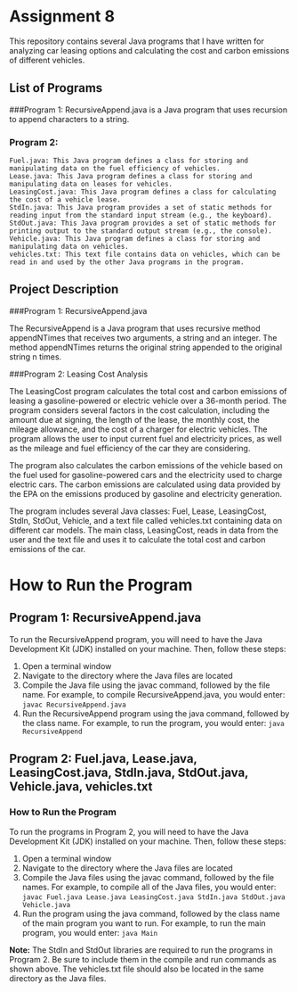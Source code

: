 # Assignment 8

This repository contains several Java programs that I have written for analyzing car leasing options and calculating the cost and carbon emissions of different vehicles.

## List of Programs

###Program 1: 
    RecursiveAppend.java is a Java program that uses recursion to append characters to a string.

### Program 2: 
    Fuel.java: This Java program defines a class for storing and manipulating data on the fuel efficiency of vehicles.
    Lease.java: This Java program defines a class for storing and manipulating data on leases for vehicles.
    LeasingCost.java: This Java program defines a class for calculating the cost of a vehicle lease.
    StdIn.java: This Java program provides a set of static methods for reading input from the standard input stream (e.g., the keyboard).
    StdOut.java: This Java program provides a set of static methods for printing output to the standard output stream (e.g., the console).
    Vehicle.java: This Java program defines a class for storing and manipulating data on vehicles.
    vehicles.txt: This text file contains data on vehicles, which can be read in and used by the other Java programs in the program.

## Project Description

###Program 1: RecursiveAppend.java

The RecursiveAppend is a Java program that uses recursive method appendNTimes that receives two arguments, a string and an integer. The method appendNTimes returns the original string appended to the original string n times.

###Program 2: Leasing Cost Analysis

The LeasingCost program calculates the total cost and carbon emissions of leasing a gasoline-powered or electric vehicle over a 36-month period. The program considers several factors in the cost calculation, including the amount due at signing, the length of the lease, the monthly cost, the mileage allowance, and the cost of a charger for electric vehicles. The program allows the user to input current fuel and electricity prices, as well as the mileage and fuel efficiency of the car they are considering.

The program also calculates the carbon emissions of the vehicle based on the fuel used for gasoline-powered cars and the electricity used to charge electric cars. The carbon emissions are calculated using data provided by the EPA on the emissions produced by gasoline and electricity generation.

The program includes several Java classes: Fuel, Lease, LeasingCost, StdIn, StdOut, Vehicle, and a text file called vehicles.txt containing data on different car models. The main class, LeasingCost, reads in data from the user and the text file and uses it to calculate the total cost and carbon emissions of the car.

# How to Run the Program

## Program 1: RecursiveAppend.java

To run the RecursiveAppend program, you will need to have the Java Development Kit (JDK) installed on your machine. Then, follow these steps:

1. Open a terminal window
2. Navigate to the directory where the Java files are located
3. Compile the Java file using the javac command, followed by the file name. For example, to compile RecursiveAppend.java, you would enter: `javac RecursiveAppend.java`
4. Run the RecursiveAppend program using the java command, followed by the class name. For example, to run the program, you would enter: `java RecursiveAppend`

## Program 2: Fuel.java, Lease.java, LeasingCost.java, StdIn.java, StdOut.java, Vehicle.java, vehicles.txt

### How to Run the Program

To run the programs in Program 2, you will need to have the Java Development Kit (JDK) installed on your machine. Then, follow these steps:

1. Open a terminal window
2. Navigate to the directory where the Java files are located
3. Compile the Java files using the javac command, followed by the file names. For example, to compile all of the Java files, you would enter: `javac Fuel.java Lease.java LeasingCost.java StdIn.java StdOut.java Vehicle.java`
4. Run the program using the java command, followed by the class name of the main program you want to run. For example, to run the main program, you would enter: `java Main`

**Note:** The StdIn and StdOut libraries are required to run the programs in Program 2. Be sure to include them in the compile and run commands as shown above. The vehicles.txt file should also be located in the same directory as the Java files.
